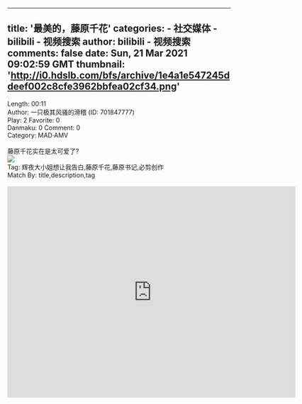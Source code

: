 
---
title: '最美的，藤原千花'
categories: 
    - 社交媒体
    - bilibili - 视频搜索
author: bilibili - 视频搜索
comments: false
date: Sun, 21 Mar 2021 09:02:59 GMT
thumbnail: 'http://i0.hdslb.com/bfs/archive/1e4a1e547245ddeef002c8cfe3962bbfea02cf34.png'
---

<div>   
Length: 00:11<br>Author: 一只极其风骚的滑稽    (ID: 701847777)<br>Play: 2    Favorite: 0<br>Danmaku: 0    Comment: 0<br>Category: MAD·AMV<br><br>藤原千花实在是太可爱了?<br><img src="http://i0.hdslb.com/bfs/archive/1e4a1e547245ddeef002c8cfe3962bbfea02cf34.png" referrerpolicy="no-referrer"><br>Tag: 辉夜大小姐想让我告白,藤原千花,藤原书记,必剪创作<br>Match By: title,description,tag<br><br><iframe src="https://player.bilibili.com/player.html?aid=544689151&high_quality=1" width="650" height="477" scrolling="no" border="0" frameborder="no" framespacing="0" allowfullscreen="true"></iframe>  
</div>
            